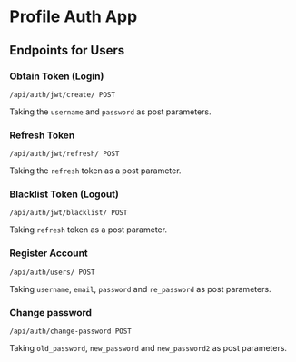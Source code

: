 # Profile Auth App

## Endpoints for Users

### Obtain Token (Login)

```/api/auth/jwt/create/ POST```

Taking the `username` and `password` as post parameters.

### Refresh Token

```/api/auth/jwt/refresh/ POST```

Taking the `refresh` token as a post parameter.

### Blacklist Token (Logout)

```/api/auth/jwt/blacklist/ POST```

Taking `refresh` token as a post parameter.

### Register Account

```/api/auth/users/ POST```

Taking `username`, `email`, `password` and `re_password` as post parameters.

### Change password

```/api/auth/change-password POST```

Taking `old_password`, `new_password` and `new_password2` as post parameters.
